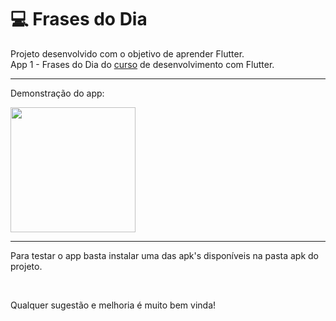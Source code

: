 # 💻 Frases do Dia

Projeto desenvolvido com o objetivo de aprender Flutter.
<br>
App 1 - Frases do Dia do [curso](https://www.udemy.com/course/desenvolvimento-android-e-ios-com-flutter/) de desenvolvimento com Flutter.

---

Demonstração do app:

<img src="/lmoreira256/frases_do_dia/raw/master/github_assets/funcionamento_gif.gif" alt="" style="width:200px;">

---

Para testar o app basta instalar uma das apk's disponíveis na pasta apk do projeto.

<br>

Qualquer sugestão e melhoria é muito bem vinda!
